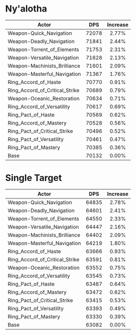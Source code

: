 # Ny'alotha
| Actor | DPS | Increase |
|---|:---:|:---:|
|Weapon-Quick_Navigation|72078|2.77%|
|Weapon-Deadly_Navigation|71841|2.44%|
|Weapon-Torrent_of_Elements|71753|2.31%|
|Weapon-Versatile_Navigation|71628|2.13%|
|Weapon-Machinists_Brilliance|71601|2.09%|
|Weapon-Masterful_Navigation|71367|1.76%|
|Ring_Accord_of_Haste|70770|0.91%|
|Ring_Accord_of_Critical_Strike|70689|0.79%|
|Weapon-Oceanic_Restoration|70634|0.71%|
|Ring_Accord_of_Versatility|70617|0.69%|
|Ring_Pact_of_Haste|70569|0.62%|
|Ring_Accord_of_Mastery|70528|0.56%|
|Ring_Pact_of_Critical_Strike|70496|0.52%|
|Ring_Pact_of_Versatility|70461|0.47%|
|Ring_Pact_of_Mastery|70385|0.36%|
|Base|70132|0.00%|

# Single Target
| Actor | DPS | Increase |
|---|:---:|:---:|
|Weapon-Quick_Navigation|64835|2.78%|
|Weapon-Deadly_Navigation|64601|2.41%|
|Weapon-Torrent_of_Elements|64550|2.33%|
|Weapon-Versatile_Navigation|64447|2.16%|
|Weapon-Machinists_Brilliance|64402|2.09%|
|Weapon-Masterful_Navigation|64219|1.80%|
|Ring_Accord_of_Haste|63666|0.93%|
|Ring_Accord_of_Critical_Strike|63591|0.81%|
|Weapon-Oceanic_Restoration|63552|0.75%|
|Ring_Accord_of_Versatility|63545|0.73%|
|Ring_Pact_of_Haste|63487|0.64%|
|Ring_Accord_of_Mastery|63472|0.62%|
|Ring_Pact_of_Critical_Strike|63415|0.53%|
|Ring_Pact_of_Versatility|63393|0.49%|
|Ring_Pact_of_Mastery|63330|0.39%|
|Base|63082|0.00%|
